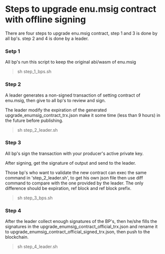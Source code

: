 # Steps to upgrade enu.msig contract with offline signing
There are four steps to upgrade enu.msig contract, step 1 and 3 is done by all bp's. step 2 and 4 is done by a leader.

### Setp 1
All bp's run this script to keep the original abi/wasm of enu.msig
> sh step_1_bps.sh 

### Step 2
A leader generates a non-signed transaction of setting contract of enu.msig, then give to all bp's to review and sign.

The leader modify the expiration of the generated upgrade_enumsig_contract_trx.json make it some time (less than 9 hours) in the future before publishing.
> sh step_2_leader.sh

### Step 3
All bp's sign the transaction with your producer's active private key.

After signing, get the signature of output and send to the leader.

Those bp's who want to validate the new contract can exec the same command in 'step_2_leader.sh', to get his own json file
 then use diff command to compare with the one provided by the leader.
 The only difference should be expiration, ref block and ref block prefix.

> sh step_3_bps.sh


### Step 4
After the leader collect enough signatures of the BP's, then he/she
 fills the signatures in the upgrade_enumsig_contract_official_trx.json and 
 rename it to upgrade_enumsig_contract_official_signed_trx.json, then push to the blockchain.

> sh step_4_leader.sh
